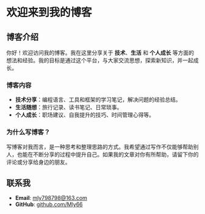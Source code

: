 # 欢迎来到我的博客

## 博客介绍

你好！欢迎访问我的博客。我在这里分享关于 **技术**、**生活** 和 **个人成长** 等方面的想法和经验。我的目标是通过这个平台，与大家交流思想，探索新知识，并一起成长。

### 博客内容
- **技术分享**：编程语言、工具和框架的学习笔记，解决问题的经验总结。
- **生活随想**：旅行记录、读书笔记、日常琐事。
- **个人成长**：职场建议、自我提升的技巧、时间管理心得等。

### 为什么写博客？
写博客对我而言，是一种思考和整理思路的方式。我希望通过写作不仅能够帮助别人，也能在不断分享的过程中提升自己。如果我的文章对你有所帮助，请留下你的评论或分享给身边的朋友。

## 联系我
- **Email**: mly798798@163.com
- **GitHub**: [github.com/Mly66](https://github.com/Mly66)
